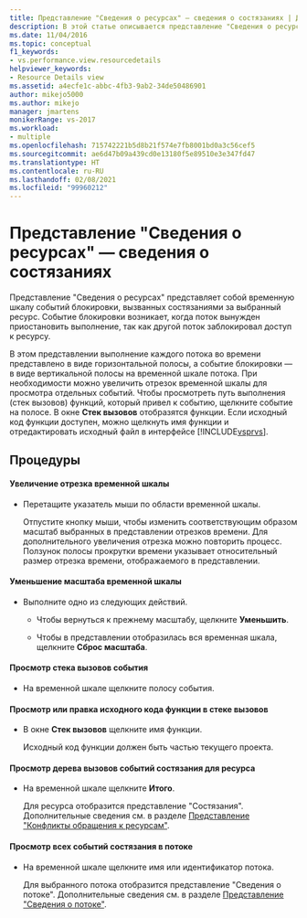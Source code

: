 ```yaml
---
title: Представление "Сведения о ресурсах" — сведения о состязаниях | Документы Майкрософт
description: В этой статье описывается представление "Сведения о ресурсах", которое содержит временную шкалу событий блокировки, вызванных состязаниями за выбранный ресурс.
ms.date: 11/04/2016
ms.topic: conceptual
f1_keywords:
- vs.performance.view.resourcedetails
helpviewer_keywords:
- Resource Details view
ms.assetid: a4ecfe1c-abbc-4fb3-9ab2-34de50486901
author: mikejo5000
ms.author: mikejo
manager: jmartens
monikerRange: vs-2017
ms.workload:
- multiple
ms.openlocfilehash: 715742221b5d8b21f574e7fb8001bd0a3c56cef5
ms.sourcegitcommit: ae6d47b09a439cd0e13180f5e89510e3e347fd47
ms.translationtype: HT
ms.contentlocale: ru-RU
ms.lasthandoff: 02/08/2021
ms.locfileid: "99960212"
---
```

# <a name="resource-details-view---contention-data"></a>Представление "Сведения о ресурсах" — сведения о состязаниях
Представление "Сведения о ресурсах" представляет собой временную шкалу событий блокировки, вызванных состязаниями за выбранный ресурс. Событие блокировки возникает, когда поток вынужден приостановить выполнение, так как другой поток заблокировал доступ к ресурсу.

 В этом представлении выполнение каждого потока во времени представлено в виде горизонтальной полосы, а событие блокировки — в виде вертикальной полосы на временной шкале потока. При необходимости можно увеличить отрезок временной шкалы для просмотра отдельных событий. Чтобы просмотреть путь выполнения (стек вызовов) функций, который привел к событию, щелкните событие на полосе. В окне **Стек вызовов** отобразятся функции. Если исходный код функции доступен, можно щелкнуть имя функции и отредактировать исходный файл в интерфейсе [!INCLUDE[vsprvs](../code-quality/includes/vsprvs_md.md)].

## <a name="procedures"></a>Процедуры

#### <a name="to-magnify-a-timeline-segment"></a>Увеличение отрезка временной шкалы

- Перетащите указатель мыши по области временной шкалы.

     Отпустите кнопку мыши, чтобы изменить соответствующим образом масштаб выбранных в представлении отрезков времени. Для дополнительного увеличения отрезка можно повторить процесс. Ползунок полосы прокрутки времени указывает относительный размер отрезка времени, отображаемого в представлении.

#### <a name="to-zoom-out-on-a-timeline"></a>Уменьшение масштаба временной шкалы

- Выполните одно из следующих действий.

  - Чтобы вернуться к прежнему масштабу, щелкните **Уменьшить**.

  - Чтобы в представлении отобразилась вся временная шкала, щелкните **Сброс масштаба**.

#### <a name="to-view-the-call-stack-of-an-event"></a>Просмотр стека вызовов события

- На временной шкале щелкните полосу события.

#### <a name="to-view-or-edit-the-source-code-of-a-function-in-the-call-stack"></a>Просмотр или правка исходного кода функции в стеке вызовов

- В окне **Стек вызовов** щелкните имя функции.

  Исходный код функции должен быть частью текущего проекта.

#### <a name="to-view-the-call-tree-of-contention-events-for-the-resource"></a>Просмотр дерева вызовов событий состязания для ресурса

- На временной шкале щелкните **Итого**.

     Для ресурса отобразится представление "Состязания". Дополнительные сведения см. в разделе [Представление "Конфликты обращения к ресурсам"](../profiling/resource-contentions-view-contention-data.md).

#### <a name="to-view-all-the-contention-events-of-a-thread"></a>Просмотр всех событий состязания в потоке

- На временной шкале щелкните имя или идентификатор потока.

     Для выбранного потока отобразится представление "Сведения о потоке". Дополнительные сведения см. в разделе [Представление "Сведения о потоке"](../profiling/thread-details-view-contention-data.md).
